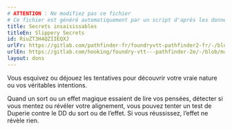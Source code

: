 ```yaml
---
# ATTENTION : Ne modifiez pas ce fichier
# Ce fichier est généré automatiquement par un script d'après les données du module Foundry VTT officiel et de sa traduction
title: Secrets insaisissables
titleEn: Slippery Secrets
id: RiuZT3H4QZIIEQXJ
urlFr: https://gitlab.com/pathfinder-fr/foundryvtt-pathfinder2-fr/-/blob/master/data/feats/RiuZT3H4QZIIEQXJ.htm
urlEn: https://gitlab.com/hooking/foundry-vtt---pathfinder-2e/-/blob/master/packs/data/feats.db/slippery-secrets.json
layout: dons
---
```

Vous esquivez ou déjouez les tentatives pour découvrir votre vraie nature ou vos véritables intentions.

Quand un sort ou un effet magique essaient de lire vos pensées, détecter si vous mentez ou révéler votre alignement, vous pouvez tenter un test de Duperie contre le DD du sort ou de l’effet. Si vous réussissez, l’effet ne révèle rien.
